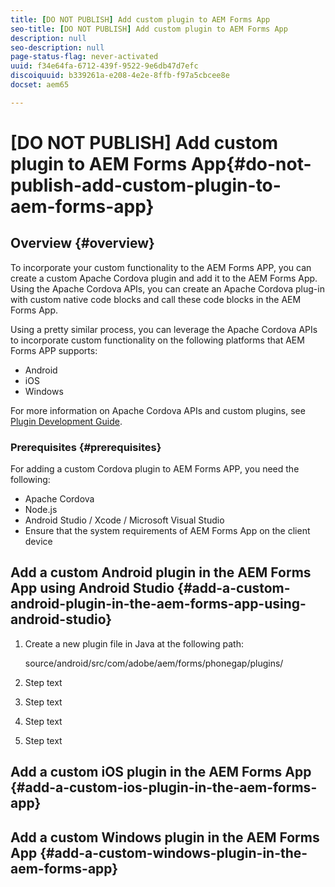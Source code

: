 ```yaml
---
title: [DO NOT PUBLISH] Add custom plugin to AEM Forms App
seo-title: [DO NOT PUBLISH] Add custom plugin to AEM Forms App
description: null
seo-description: null
page-status-flag: never-activated
uuid: f34e64fa-6712-439f-9522-9e6db47d7efc
discoiquuid: b339261a-e208-4e2e-8ffb-f97a5cbcee8e
docset: aem65

---
```


# [DO NOT PUBLISH] Add custom plugin to AEM Forms App{#do-not-publish-add-custom-plugin-to-aem-forms-app}

## Overview {#overview}

To incorporate your custom functionality to the AEM Forms APP, you can create a custom Apache Cordova plugin and add it to the AEM Forms App. Using the Apache Cordova APIs, you can create an Apache Cordova plug-in with custom native code blocks and call these code blocks in the AEM Forms App.

Using a pretty similar process, you can leverage the Apache Cordova APIs to incorporate custom functionality on the following platforms that AEM Forms APP supports:

* Android
* iOS
* Windows

For more information on Apache Cordova APIs and custom plugins, see [Plugin Development Guide](https://cordova.apache.org/docs/en/latest/guide/hybrid/plugins/).

### Prerequisites {#prerequisites}

For adding a custom Cordova plugin to AEM Forms APP, you need the following:

* Apache Cordova
* Node.js
* Android Studio / Xcode / Microsoft Visual Studio
* Ensure that the system requirements of AEM Forms App on the client device

## Add a custom Android plugin in the AEM Forms App using Android Studio {#add-a-custom-android-plugin-in-the-aem-forms-app-using-android-studio}

1. Create a new plugin file in Java at the following path:

   source/android/src/com/adobe/aem/forms/phonegap/plugins/

1. Step text
1. Step text
1. Step text
1. Step text

## Add a custom iOS plugin in the AEM Forms App {#add-a-custom-ios-plugin-in-the-aem-forms-app}

## Add a custom Windows plugin in the AEM Forms App {#add-a-custom-windows-plugin-in-the-aem-forms-app}


